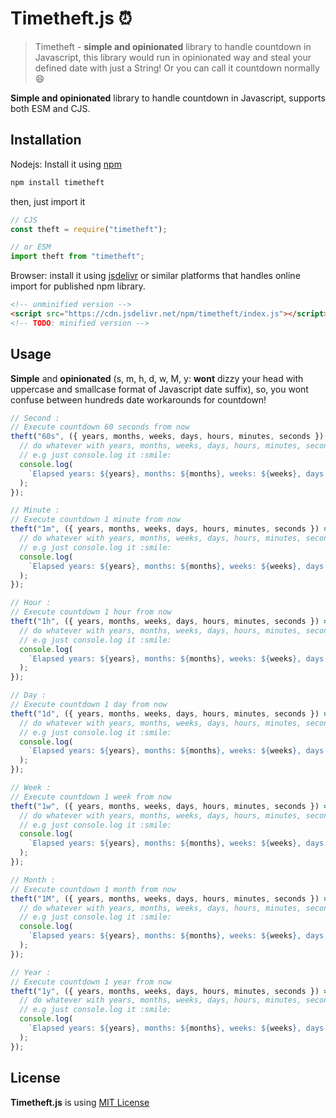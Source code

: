 # Timetheft.js :alarm_clock:

> Timetheft - **simple and opinionated** library to handle countdown in Javascript, this library would run in opinionated way and steal your defined date with just a String! Or you can call it countdown normally :smile:

**Simple and opinionated** library to handle countdown in Javascript, supports both ESM and CJS.

## Installation

Nodejs: Install it using [npm](npmjs.com)

```sh
npm install timetheft
```

then, just import it

```js
// CJS
const theft = require("timetheft");

// or ESM
import theft from "timetheft";
```

Browser: install it using [jsdelivr](https://cdn.jsdelivr.net) or similar platforms that handles online import for published npm library.

```html
<!-- unminified version -->
<script src="https://cdn.jsdelivr.net/npm/timetheft/index.js"></script>
<!-- TODO: minified version -->
```

## Usage

**Simple** and **opinionated** (s, m, h, d, w, M, y: **wont** dizzy your head with uppercase and smallcase format of Javascript date suffix), so, you wont confuse between hundreds date workarounds for countdown!

```js
// Second :
// Execute countdown 60 seconds from now
theft("60s", ({ years, months, weeks, days, hours, minutes, seconds }) => {
  // do whatever with years, months, weeks, days, hours, minutes, seconds
  // e.g just console.log it :smile:
  console.log(
    `Elapsed years: ${years}, months: ${months}, weeks: ${weeks}, days: ${days}, hours: ${hours}, minutes: ${minutes}, seconds: ${seconds}`
  );
});

// Minute :
// Execute countdown 1 minute from now
theft("1m", ({ years, months, weeks, days, hours, minutes, seconds }) => {
  // do whatever with years, months, weeks, days, hours, minutes, seconds
  // e.g just console.log it :smile:
  console.log(
    `Elapsed years: ${years}, months: ${months}, weeks: ${weeks}, days: ${days}, hours: ${hours}, minutes: ${minutes}, seconds: ${seconds}`
  );
});

// Hour :
// Execute countdown 1 hour from now
theft("1h", ({ years, months, weeks, days, hours, minutes, seconds }) => {
  // do whatever with years, months, weeks, days, hours, minutes, seconds
  // e.g just console.log it :smile:
  console.log(
    `Elapsed years: ${years}, months: ${months}, weeks: ${weeks}, days: ${days}, hours: ${hours}, minutes: ${minutes}, seconds: ${seconds}`
  );
});

// Day :
// Execute countdown 1 day from now
theft("1d", ({ years, months, weeks, days, hours, minutes, seconds }) => {
  // do whatever with years, months, weeks, days, hours, minutes, seconds
  // e.g just console.log it :smile:
  console.log(
    `Elapsed years: ${years}, months: ${months}, weeks: ${weeks}, days: ${days}, hours: ${hours}, minutes: ${minutes}, seconds: ${seconds}`
  );
});

// Week :
// Execute countdown 1 week from now
theft("1w", ({ years, months, weeks, days, hours, minutes, seconds }) => {
  // do whatever with years, months, weeks, days, hours, minutes, seconds
  // e.g just console.log it :smile:
  console.log(
    `Elapsed years: ${years}, months: ${months}, weeks: ${weeks}, days: ${days}, hours: ${hours}, minutes: ${minutes}, seconds: ${seconds}`
  );
});

// Month :
// Execute countdown 1 month from now
theft("1M", ({ years, months, weeks, days, hours, minutes, seconds }) => {
  // do whatever with years, months, weeks, days, hours, minutes, seconds
  // e.g just console.log it :smile:
  console.log(
    `Elapsed years: ${years}, months: ${months}, weeks: ${weeks}, days: ${days}, hours: ${hours}, minutes: ${minutes}, seconds: ${seconds}`
  );
});

// Year :
// Execute countdown 1 year from now
theft("1y", ({ years, months, weeks, days, hours, minutes, seconds }) => {
  // do whatever with years, months, weeks, days, hours, minutes, seconds
  // e.g just console.log it :smile:
  console.log(
    `Elapsed years: ${years}, months: ${months}, weeks: ${weeks}, days: ${days}, hours: ${hours}, minutes: ${minutes}, seconds: ${seconds}`
  );
});
```

## License

**Timetheft.js** is using [MIT License](./LICENSE.md)
